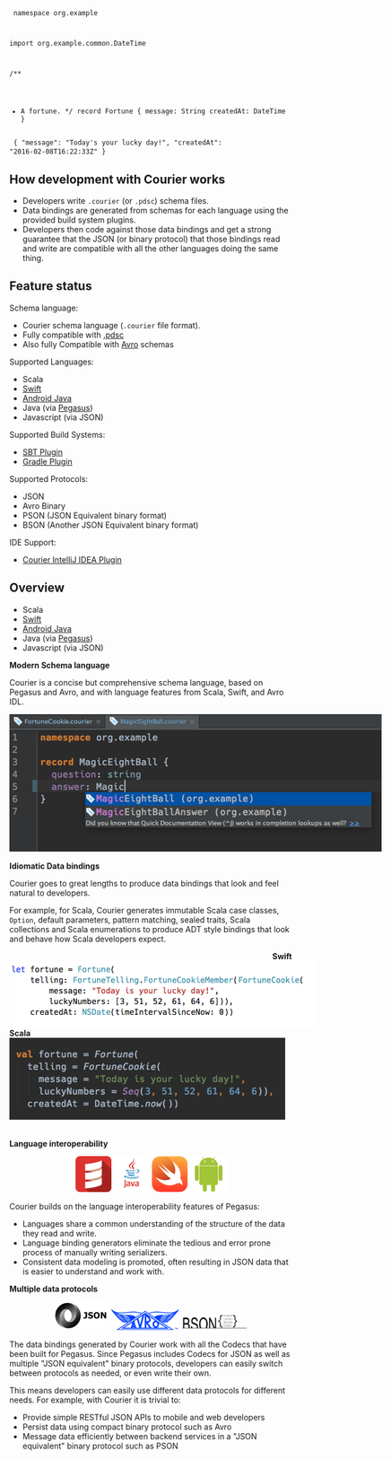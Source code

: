 <code><pre>
namespace org.example

import org.example.common.DateTime

/**
 * A fortune.
 */
record Fortune {
  message: String
  createdAt: DateTime
}
</pre></code>

<code><pre>
{
  "message": "Today's your lucky day!",
  "createdAt": "2016-02-08T16:22:33Z"
}
</pre></code>

How development with Courier works
----------------------------------

* Developers write `.courier` (or `.pdsc`) schema files.
* Data bindings are generated from schemas for each language using the provided build system plugins.
* Developers then code against those data bindings and get a strong guarantee that the JSON (or binary protocol) that those bindings read and write are compatible with all the other languages doing the same thing.

Feature status
--------------

Schema language:

* Courier schema language (`.courier` file format).
* Fully compatible with [.pdsc](https://github.com/linkedin/rest.li/wiki/DATA-Data-Schema-and-Templates)
* Also fully Compatible with [Avro](http://avro.apache.org/) schemas

Supported Languages:

* Scala
* [Swift](https://github.com/coursera/courier/tree/master/swift)
* [Android Java](https://github.com/coursera/courier/tree/master/android)
* Java (via [Pegasus](https://github.com/linkedin/rest.li/wiki/DATA-Data-Schema-and-Templates))
* Javascript (via JSON)

Supported Build Systems:

* [SBT Plugin](https://github.com/coursera/courier#getting-started)
* [Gradle Plugin](https://github.com/coursera/courier/tree/master/gradle-plugin)

Supported Protocols:

* JSON
* Avro Binary
* PSON (JSON Equivalent binary format)
* BSON (Another JSON Equivalent binary format)

IDE Support:

* [Courier IntelliJ IDEA Plugin](https://plugins.jetbrains.com/plugin/8005?pr=idea)


Overview
--------

  <ul>
    <li>Scala</li>
    <li><a href="https://github.com/coursera/courier/tree/master/swift">Swift</a></li>
    <li><a href="https://github.com/coursera/courier/tree/master/android">Android Java</a></li>
    <li>Java (via <a href="https://github.com/linkedin/rest.li/wiki/DATA-Data-Schema-and-Templates">Pegasus</a>)</li>
    <li>Javascript (via JSON)</li>
  </ul>

**Modern Schema language**

Courier is a concise but comprehensive schema language, based on
Pegasus and Avro, and with language features from Scala, Swift, and Avro IDL.

<center>
<img src="images/courier-intellij3.png" style="max-width:664px; max-height:245px;" />
</center>

**Idiomatic Data bindings**

Courier goes to great lengths to produce data bindings that look and feel natural to developers.

For example, for Scala, Courier generates immutable Scala case classes, `Option`, default parameters, pattern matching, sealed traits, Scala collections and Scala enumerations to produce ADT style bindings that look and behave how Scala developers expect.

<div style="text-align:right">
  <b>Swift</b>
  <br>
  <img src="images/courier-swift.png" style="max-width:544px; max-height:117px;" />
</div>

<div>
  <b>Scala</b>
  <br>
  <img src="images/courier-scala.png" style="max-width:492px; max-height:146px;" />
</div>
<br>

**Language interoperability**

<center>
<img src="images/scala-icon.png" width="64"/>
<img src="images/java-icon.jpg" width="64"/>
<img src="images/swift-icon.png" width="64"/>
<img src="images/android-icon.png" width="64" />
</center>

Courier builds on the language interoperability features of Pegasus:

* Languages share a common understanding of the structure of the data they read and write.
* Language binding generators eliminate the tedious and error prone process of manually writing serializers.
* Consistent data modeling is promoted, often resulting in JSON data that is easier to understand and work with.

**Multiple data protocols**

<center>
<img src="images/json-logo.png" width="100"/>
<img src="images/avro-logo.png" width="120"/>
<img src="images/bson-logo.png" width="120"/>
</center>

The data bindings generated by Courier work with all the Codecs that have been built for Pegasus. Since Pegasus includes Codecs for JSON as well as multiple "JSON equivalent" binary protocols, developers can easily switch between protocols as needed, or even write their own.

This means developers can easily use different data protocols for different needs. For example, with Courier it is trivial to:

* Provide simple RESTful JSON APIs to mobile and web developers
* Persist data using compact binary protocol such as Avro
* Message data efficiently between backend services in a "JSON equivalent" binary protocol such as PSON
